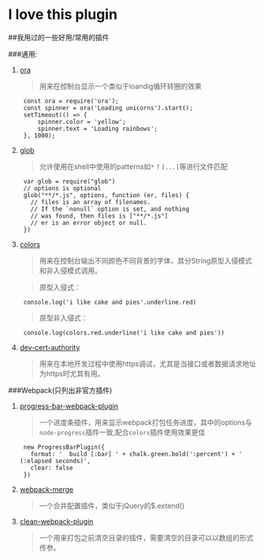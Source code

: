 # I love this plugin

##我用过的一些好用/常用的插件

###通用:

1. [ora](https://github.com/sindresorhus/ora)
	>用来在控制台显示一个类似于loandig循环转圈的效果
	>
		const ora = require('ora');
		const spinner = ora('Loading unicorns').start();
		setTimeout(() => {
	    	spinner.color = 'yellow';
    		spinner.text = 'Loading rainbows';
		}, 1000);
	
2. [glob](https://github.com/isaacs/node-glob)
	>允许使用在shell中使用的patterns如`*` `?` `[...]`等进行文件匹配
	>
		var glob = require("glob")
		// options is optional
		glob("**/*.js", options, function (er, files) {
		  // files is an array of filenames.
		  // If the `nonull` option is set, and nothing
		  // was found, then files is ["**/*.js"]
		  // er is an error object or null.
		})
1. [colors](https://github.com/marak/colors.js/)
	>用来在控制台输出不同颜色不同背景的字体，其分String原型入侵模式和非入侵模式调用。
	
	>原型入侵式：
	>	
		console.log('i like cake and pies'.underline.red)
	>原型非入侵式：	
	>
		console.log(colors.red.underline('i like cake and pies'))
		
		
2. [dev-cert-authority](https://github.com/latentflip/dev-cert-authority)
	>用来在本地开发过程中使用https调试，尤其是当接口或者数据请求地址为https时尤其有用。

###Webpack(只列出非官方插件)

1. [progress-bar-webpack-plugin](https://github.com/clessg/progress-bar-webpack-plugin)
	>一个进度条插件，用来显示webpack打包任务进度，其中的options与`node-progress`插件一致,配合`colors`插件使用效果更佳
	>
		new ProgressBarPlugin({
		  format: '  build [:bar] ' + chalk.green.bold(':percent') + ' (:elapsed seconds)',
		  clear: false
		})

2. [webpack-merge](https://github.com/survivejs/webpack-merge)
	>一个合并配置插件，类似于jQuery的$.extend()
3. [clean-webpack-plugin](https://github.com/johnagan/clean-webpack-plugin)
	>一个用来打包之前清空目录的插件，需要清空的目录可以以数组的形式传参。

